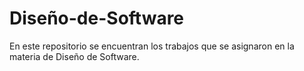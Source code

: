 # Diseño-de-Software

En este repositorio se encuentran los trabajos que se asignaron en la materia de Diseño de Software.


